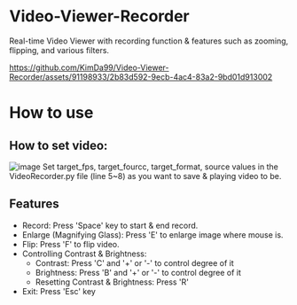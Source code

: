# Video-Viewer-Recorder
Real-time Video Viewer with recording function &amp; features such as zooming, flipping, and various filters. 

https://github.com/KimDa99/Video-Viewer-Recorder/assets/91198933/2b83d592-9ecb-4ac4-83a2-9bd01d913002

# How to use
## How to set video:
![image](https://github.com/KimDa99/Video-Viewer-Recorder/assets/91198933/4109f593-5cbe-40dc-8565-18ee85ab6d80)
Set target_fps, target_fourcc, target_format, source values in the VideoRecorder.py file (line 5~8) as you want to save & playing video to be.
 


## Features
- Record: Press 'Space' key to start & end record.
- Enlarge (Magnifying Glass): Press 'E' to enlarge image where mouse is.
- Flip: Press 'F' to flip video.
- Controlling Contrast & Brightness:
  - Contrast: Press 'C' and '+' or '-' to control degree of it
  - Brightness: Press 'B' and '+' or '-' to control degree of it
  - Resetting Contrast & Brightness: Press 'R'
- Exit: Press 'Esc' key
